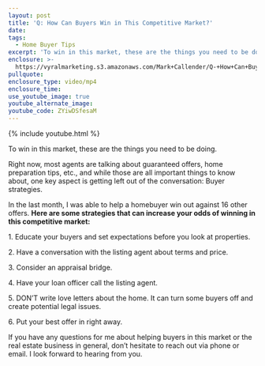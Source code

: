```yaml
---
layout: post
title: 'Q: How Can Buyers Win in This Competitive Market?'
date:
tags:
  - Home Buyer Tips
excerpt: 'To win in this market, these are the things you need to be doing.'
enclosure: >-
  https://vyralmarketing.s3.amazonaws.com/Mark+Callender/Q-+How+Can+Buyers+Win+in+This+Competitive+Market_.mp4
pullquote:
enclosure_type: video/mp4
enclosure_time:
use_youtube_image: true
youtube_alternate_image:
youtube_code: ZYiwDSfesaM
---
```


{% include youtube.html %}

To win in this market, these are the things you need to be doing.

Right now, most agents are talking about guaranteed offers, home preparation tips, etc., and while those are all important things to know about, one key aspect is getting left out of the conversation: Buyer strategies.

In the last month, I was able to help a homebuyer win out against 16 other offers. **Here are some strategies that can increase your odds of winning in this competitive market:**

1\. Educate your buyers and set expectations before you look at properties.

2\. Have a conversation with the listing agent about terms and price.

3\. Consider an appraisal bridge.&nbsp;

4\. Have your loan officer call the listing agent.

5\. DON’T write love letters about the home. It can turn some buyers off and create potential legal issues.

6\. Put your best offer in right away.

If you have any questions for me about helping buyers in this market or the real estate business in general, don’t hesitate to reach out via phone or email. I look forward to hearing from you.